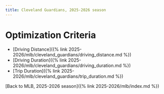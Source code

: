 ```yaml
---
title: Cleveland Guardians, 2025-2026 season
---
```


# Optimization Criteria
- [Driving Distance]({% link 2025-2026/mlb/cleveland_guardians/driving_distance.md %})
- [Driving Duration]({% link 2025-2026/mlb/cleveland_guardians/driving_duration.md %})
- [Trip Duration]({% link 2025-2026/mlb/cleveland_guardians/trip_duration.md %})

[Back to MLB, 2025-2026 season]({% link 2025-2026/mlb/index.md %})
